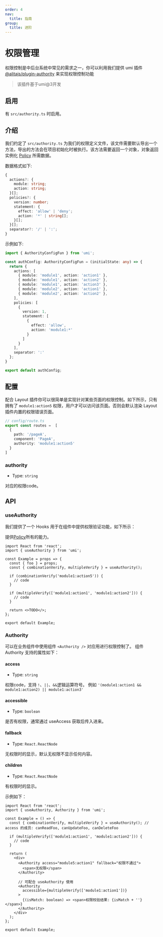 ```yaml
---
order: 4
nav:
  title: 指南
group:
  title: 进阶
---
```


# 权限管理

权限控制是中后台系统中常见的需求之一，你可以利用我们提供 umi 插件 [@alitajs/plugin-authority](https://github.com/alitajs/umi-plugins/tree/master/packages/umi-plugin-authority) 来实现权限控制功能

> 该插件基于umi@3开发

## 启用

有 `src/authority.ts` 时启用。

## 介绍

我们约定了 `src/authority.ts` 为我们的权限定义文件，该文件需要默认导出一个方法，导出的方法会在项目初始化时被执行。该方法需要返回一个对象，对象返回实例化 [Policy](https://github.com/pansyjs/utils/tree/master/packages/policy) 所需数据。

数据格式如下:

```ts
{
  actions?: {
    module: string;
    action: string;
  }[];
  policies?: {
    version: number;
    statement: {
      effect: 'allow' | 'deny';
      action: '*' | string[];
    }[];
  }[];
  separator?: '/' | ':';
}
```

示例如下:

```ts | pure
import { AuthorityConfigFun } from 'umi';

const authConfig: AuthorityConfigFun = (initialState: any) => {
  return {
    actions: [
      { module: 'module1', action: 'action1' },
      { module: 'module1', action: 'action2' },
      { module: 'module1', action: 'action3' },
      { module: 'module2', action: 'action1' },
      { module: 'module2', action: 'action2' },
    ],
    policies: [
      {
        version: 1,
        statement: [
          {
            effect: 'allow',
            action: 'module1:*'
          }
        ]
      }
    ],
    separator: ':'
  };
}

export default authConfig;
```

## 配置

配合 Layout 插件你可以很简单是实现针对某些页面的权限控制。如下所示，只有拥有了 `module1:action5` 权限，用户才可以访问该页面。否则会默认渲染 Layout 插件内置的权限错误页面。

```ts
// config/route.ts
export const routes =  [
  {
    path: '/pageA',
    component: 'PageA',
    authority: 'module1:action5'
  }
]
```

### authority

- Type: `string`

对应的权限code。

## API

### useAuthority

我们提供了一个 Hooks 用于在组件中提供权限验证功能，如下所示：

提供[Policy](https://github.com/pansyjs/utils/tree/master/packages/policy)所有的能力。

```tsx | pure
import React from 'react';
import { useAuthority } from 'umi';

const Example = props => {
  const { foo } = props;
  const { combinationVerify, multipleVerify } = useAuthority();
 
  if (combinationVerify('module1:action5')) {
    // code
  }

  if (multipleVerify(['module1:action1', 'module1:action2'])) {
    // code
  }
 
  return <>TODO</>;
};

export default Example;
```

### Authority

可以在业务组件中使用组件 `<Authority />` 对应用进行权限控制了。 组件 Authority 支持的属性如下：

#### access

- Type: `string`

权限code，支持 `!`、`||`、`&&`逻辑运算符号。 例如 `'(module1:action1 && module1:action2) || module1:action3'`

#### accessible

- Type: `boolean`

是否有权限，通常通过 useAccess 获取后传入进来。

#### fallback

- Type: `React.ReactNode`

无权限时的显示，默认无权限不显示任何内容。

#### children

- Type: `React.ReactNode`

有权限时的显示。

示例如下：

```tsx | pure
import React from 'react';
import { useAuthority, Authority } from 'umi';

const Example = () => {
  const { combinationVerify, multipleVerify } = useAuthority(); // access 的成员: canReadFoo, canUpdateFoo, canDeleteFoo
 
  if (multipleVerify(['module1:action1', 'module1:action2'])) {
    // code
  }
 
  return (
    <div>
      <Authority access="module5:action1" fallback="权限不通过">
        <span>无权限</span>
      </Authority>

      // 可配合 useAuthority 使用
      <Authority
        accessible={multipleVerify(['module1:action1'])}
      >
        {(isMatch: boolean) => <span>权限校验结果: {isMatch + ''}</span>}
      </Authority>
    </div>
  );
};

export default Example;
```
